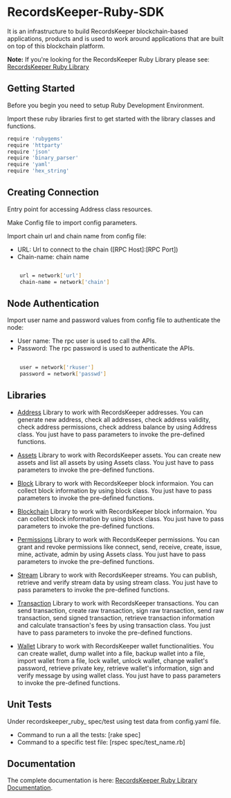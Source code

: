  RecordsKeeper-Ruby-SDK
 =========================

It is an infrastructure to build RecordsKeeper blockchain-based applications, products and is used to work around applications that are built on top of this blockchain platform.

**Note:** If you're looking for the RecordsKeeper Ruby Library please see: [RecordsKeeper Ruby Library](https://github.com/RecordsKeeper/recordskeeper-ruby-sdk)


## Getting Started

Before you begin you need to setup Ruby Development Environment.  


Import these ruby libraries first to get started with the library classes and functions.


```bash
require 'rubygems'
require 'httparty'
require 'json'
require 'binary_parser'
require 'yaml'
require 'hex_string'
```


Creating Connection
-------------------

Entry point for accessing Address class resources.

Make Config file to import config parameters.
   
Import chain url and chain name from config file:

* URL: Url to connect to the chain ([RPC Host]:[RPC Port])
* Chain-name: chain name

```bash

    url = network['url']
    chain-name = network['chain']

``` 

Node Authentication
-------------------

Import user name and password values from config file to authenticate the node:

* User name: The rpc user is used to call the APIs.
* Password: The rpc password is used to authenticate the APIs.

```bash
    
    user = network['rkuser']
    password = network['passwd']

``` 

## Libraries

- [Address](https://github.com/RecordsKeeper/recordskeeper-ruby-sdk/blob/master/lib/RecordsKeeperRubyLib/address.rb) Library to work with RecordsKeeper addresses. You can generate new address, check all addresses, check address validity, check address permissions, check address balance by using Address class. You just have to pass parameters to invoke the pre-defined functions.

- [Assets](https://github.com/RecordsKeeper/recordskeeper-ruby-sdk/blob/master/lib/RecordsKeeperRubyLib/assets.rb) Library to work with RecordsKeeper assets. You can create new assets and list all assets by using Assets class. You just have to pass parameters to invoke the pre-defined functions.

- [Block](https://github.com/RecordsKeeper/recordskeeper-ruby-sdk/blob/master/lib/RecordsKeeperRubyLib/block.rb) Library to work with RecordsKeeper block informaion. You can collect block information by using block class. You just have to pass parameters to invoke the pre-defined functions.

- [Blockchain](https://github.com/RecordsKeeper/recordskeeper-ruby-sdk/blob/master/lib/RecordsKeeperRubyLib/blockchain.rb) Library to work with RecordsKeeper block informaion. You can collect block information by using block class. You just have to pass parameters to invoke the pre-defined functions.

- [Permissions](https://github.com/RecordsKeeper/recordskeeper-ruby-sdk/blob/master/lib/RecordsKeeperRubyLib/permissions.rb) Library to work with RecordsKeeper permissions. You can grant and revoke permissions like connect, send, receive, create, issue, mine, activate, admin by using Assets class. You just have to pass parameters to invoke the pre-defined functions.

- [Stream](https://github.com/RecordsKeeper/recordskeeper-ruby-sdk/blob/master/lib/RecordsKeeperRubyLib/stream.rb) Library to work with RecordsKeeper streams. You can publish, retrieve and verify stream data by using stream class. You just have to pass parameters to invoke the pre-defined functions.

- [Transaction](https://github.com/RecordsKeeper/recordskeeper-ruby-sdk/blob/master/lib/RecordsKeeperRubyLib/transaction.rb) Library to work with RecordsKeeper transactions. You can send transaction, create raw transaction, sign raw transaction, send raw transaction, send signed transaction, retrieve transaction information and calculate transaction's fees by using transaction class. You just have to pass parameters to invoke the pre-defined functions.

- [Wallet](https://github.com/RecordsKeeper/recordskeeper-ruby-sdk/blob/master/lib/RecordsKeeperRubyLib/wallet.rb) Library to work with RecordsKeeper wallet functionalities. You can create wallet, dump wallet into a file, backup wallet into a file, import wallet from a file, lock wallet, unlock wallet, change wallet's password, retrieve private key, retrieve wallet's information, sign and verify message by using wallet class. You just have to pass parameters to invoke the pre-defined functions.


## Unit Tests

Under recordskeeper_ruby_ spec/test using test data from config.yaml file.
- Command to run a all the tests: 
[rake spec]
- Command to a specific test file:
[rspec spec/test_name.rb]


## Documentation

The complete documentation is here: [RecordsKeeper Ruby Library Documentation](https://github.com/RecordsKeeper/recordskeeper-ruby-sdk/tree/master/docs).

